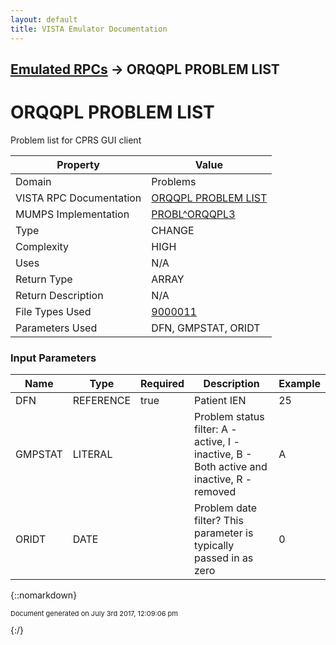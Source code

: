 ```yaml
---
layout: default
title: VISTA Emulator Documentation
---
```


## [Emulated RPCs](TableOfContents) &#8594; ORQQPL PROBLEM LIST
# ORQQPL PROBLEM LIST

Problem list for CPRS GUI client

Property | Value
--- | ---
Domain | Problems
VISTA RPC Documentation | [ORQQPL PROBLEM LIST](../VISTARPC/ORQQPL_PROBLEM_LIST)
MUMPS Implementation | [PROBL^ORQQPL3](http://code.osehra.org/dox/Routine_ORQQPL3_source.html)
Type | CHANGE
Complexity | HIGH
Uses | N/A
Return Type | ARRAY
Return Description | N/A
File Types Used | [9000011](../VDM/Problem-9000011)
Parameters Used | DFN, GMPSTAT, ORIDT


### Input Parameters

Name | Type | Required | Description | Example
--- | --- | --- | --- | ---
DFN | REFERENCE | true | Patient IEN | 25
GMPSTAT | LITERAL |  | Problem status filter: A - active, I - inactive, B - Both active and inactive, R - removed | A
ORIDT | DATE |  | Problem date filter? This parameter is typically passed in as zero | 0

{::nomarkdown} <br/><p style="font-size: 11px">Document generated on July 3rd 2017, 12:09:06 pm</p>{:/}